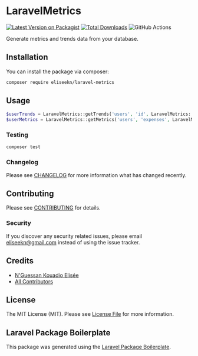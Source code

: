# LaravelMetrics

[![Latest Version on Packagist](https://img.shields.io/packagist/v/eliseekn/laravel-metrics.svg?style=flat-square)](https://packagist.org/packages/eliseekn/laravel-metrics)
[![Total Downloads](https://img.shields.io/packagist/dt/eliseekn/laravel-metrics.svg?style=flat-square)](https://packagist.org/packages/eliseekn/laravel-metrics)
![GitHub Actions](https://github.com/eliseekn/laravel-metrics/actions/workflows/main.yml/badge.svg)

Generate metrics and trends data from your database.

## Installation

You can install the package via composer:

```bash
composer require eliseekn/laravel-metrics
```

## Usage

```php
$userTrends = LaravelMetrics::getTrends('users', 'id', LaravelMetrics::YEAR, LaravelMetrics::COUNT);
$userMetrics = LaravelMetrics::getMetrics('users', 'expenses', LaravelMetrics::TODAY, LaravelMetrics::SUM);
```

### Testing

```bash
composer test
```

### Changelog

Please see [CHANGELOG](CHANGELOG.md) for more information what has changed recently.

## Contributing

Please see [CONTRIBUTING](CONTRIBUTING.md) for details.

### Security

If you discover any security related issues, please email eliseekn@gmail.com instead of using the issue tracker.

## Credits

-   [N'Guessan Kouadio Elisée](https://github.com/eliseekn)
-   [All Contributors](../../contributors)

## License

The MIT License (MIT). Please see [License File](LICENSE.md) for more information.

## Laravel Package Boilerplate

This package was generated using the [Laravel Package Boilerplate](https://laravelpackageboilerplate.com).
